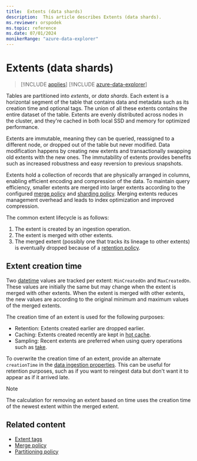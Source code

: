 ```yaml
---
title:  Extents (data shards)
description:  This article describes Extents (data shards).
ms.reviewer: orspodek
ms.topic: reference
ms.date: 07/01/2024
monikerRange: "azure-data-explorer"
---
```

# Extents (data shards)

> [!INCLUDE [applies](../includes/applies-to-version/applies.md)] [!INCLUDE [azure-data-explorer](../includes/applies-to-version/azure-data-explorer.md)]

Tables are partitioned into *extents*, or *data shards*. Each extent is a horizontal segment of the table that contains data and metadata such as its creation time and optional tags. The union of all these extents contains the entire dataset of the table. Extents are evenly distributed across nodes in the cluster, and they're cached in both local SSD and memory for optimized performance.

Extents are immutable, meaning they can be queried, reassigned to a different node, or dropped out of the table but never modified. Data modification happens by creating new extents and transactionally swapping old extents with the new ones. The immutability of extents provides benefits such as increased robustness and easy reversion to previous snapshots.

Extents hold a collection of records that are physically arranged in columns, enabling efficient encoding and compression of the data. To maintain query efficiency, smaller extents are merged into larger extents according to the configured [merge policy](merge-policy.md) and [sharding policy](sharding-policy.md). Merging extents reduces management overhead and leads to index optimization and improved compression.

The common extent lifecycle is as follows:

1. The extent is created by an ingestion operation.
1. The extent is merged with other extents.
1. The merged extent (possibly one that tracks its lineage to other extents) is eventually dropped because of a [retention policy](retention-policy.md).

## Extent creation time

Two [datetime](../query/scalar-data-types/datetime.md) values are tracked per extent: `MinCreatedOn` and `MaxCreatedOn`. These values are initially the same but may change when the extent is merged with other extents. When the extent is merged with other extents, the new values are according to the original minimum and maximum values of the merged extents.

The creation time of an extent is used for the following purposes:

* Retention: Extents created earlier are dropped earlier.
* Caching: Extents created recently are kept in [hot cache](cache-policy.md).
* Sampling: Recent extents are preferred when using query operations such as [take](../query/take-operator.md).

To overwrite the creation time of an extent, provide an alternate `creationTime` in the [data ingestion properties](../ingestion-properties.md). This can be useful for retention purposes, such as if you want to reingest data but don't want it to appear as if it arrived late.

> [!NOTE]
> The calculation for removing an extent based on time uses the creation time of the newest extent within the merged extent.

## Related content

* [Extent tags](extent-tags.md)
* [Merge policy](merge-policy.md)
* [Partitioning policy](partitioning-policy.md)
